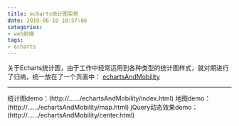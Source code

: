 ```yaml
---
title: echarts统计图实例
date: 2019-06-10 10:57:06
categories:
- web前端
tags: 
- echarts
---
```


关于Echarts统计图，由于工作中经常运用到各种类型的统计图样式，就对期进行了归纳，统一放在了一个页面中：
[echartsAndMobility](https://github.com/miny-simp/echartsAndMobility.git)

---
统计图demo：(http://....../echartsAndMobility/index.html)
地图demo：(http://....../echartsAndMobility/map.html)
jQuery动态效果demo：(http://....../echartsAndMobility/center.html)
